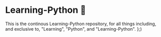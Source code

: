 # Learning-Python :pencil:

This is the continous Learning-Python repository, for all things including, and exclusive to, "Learning", "Python", and "Learning-Python". };)

